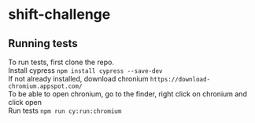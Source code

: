 # shift-challenge

## Running tests

To run tests, first clone the repo.<br>
Install cypress `npm install cypress --save-dev`<br>
If not already installed, download chronium `https://download-chromium.appspot.com/`<br>
To be able to open chronium, go to the finder, right click on chronium and click open<br>
Run tests `npm run cy:run:chromium`
